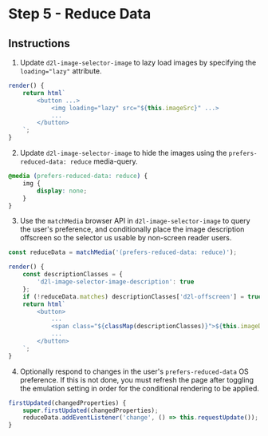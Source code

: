 # Step 5 - Reduce Data

## Instructions

1. Update `d2l-image-selector-image` to lazy load images by specifying the `loading="lazy"` attribute.
```javascript
render() {
	return html`
		<button ...>
			<img loading="lazy" src="${this.imageSrc}" ...>
			...
		</button>
	`;
}
```
2. Update `d2l-image-selector-image` to hide the images using the `prefers-reduced-data: reduce` media-query.
```css
@media (prefers-reduced-data: reduce) {
	img {
		display: none;
	}
}
```
3. Use the `matchMedia` browser API in `d2l-image-selector-image` to query the user's preference, and conditionally place the image description offscreen so the selector us usable by non-screen reader users.
```javascript
const reduceData = matchMedia('(prefers-reduced-data: reduce)');
```
```javascript
render() {
	const descriptionClasses = {
		'd2l-image-selector-image-description': true
	};
	if (!reduceData.matches) descriptionClasses['d2l-offscreen'] = true;
	return html`
		<button>
			...
			<span class="${classMap(descriptionClasses)}">${this.imageDescription}</span>
			...
		</button>
	`;
}
```
4. Optionally respond to changes in the user's `prefers-reduced-data` OS preference. If this is not done, you must refresh the page after toggling the emulation setting in order for the conditional rendering to be applied.
```javascript
firstUpdated(changedProperties) {
	super.firstUpdated(changedProperties);
	reduceData.addEventListener('change', () => this.requestUpdate());
}
```
